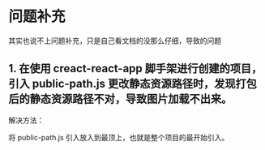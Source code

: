 # 问题补充

其实也说不上问题补充，只是自己看文档的没那么仔细，导致的问题

## 1. 在使用 creact-react-app 脚手架进行创建的项目，引入 public-path.js 更改静态资源路径时，发现打包后的静态资源路径不对，导致图片加载不出来。

解决方法：

将 public-path.js 引入放入到最顶上，也就是整个项目的最开始引入。

```

```